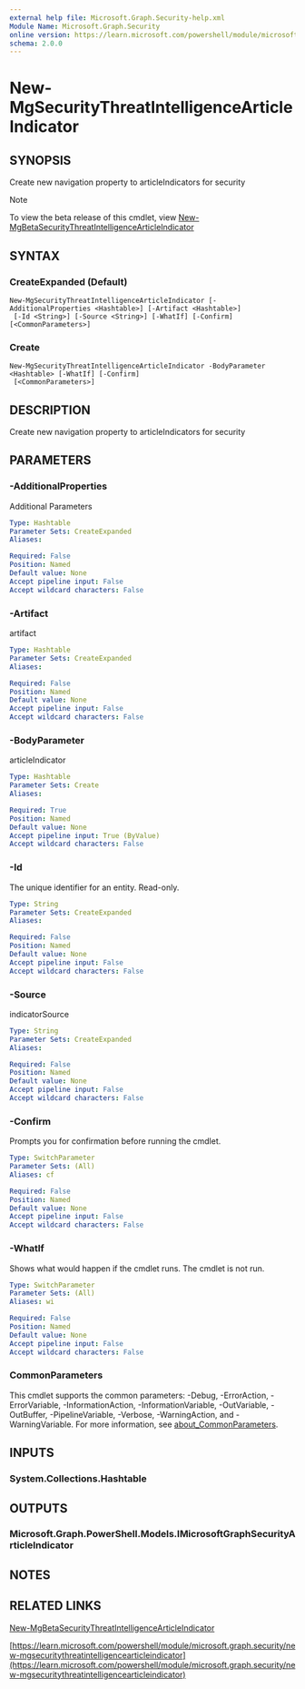 ```yaml
---
external help file: Microsoft.Graph.Security-help.xml
Module Name: Microsoft.Graph.Security
online version: https://learn.microsoft.com/powershell/module/microsoft.graph.security/new-mgsecuritythreatintelligencearticleindicator
schema: 2.0.0
---
```


# New-MgSecurityThreatIntelligenceArticleIndicator

## SYNOPSIS
Create new navigation property to articleIndicators for security

> [!NOTE]
> To view the beta release of this cmdlet, view [New-MgBetaSecurityThreatIntelligenceArticleIndicator](/powershell/module/Microsoft.Graph.Beta.Security/New-MgBetaSecurityThreatIntelligenceArticleIndicator?view=graph-powershell-beta)

## SYNTAX

### CreateExpanded (Default)
```
New-MgSecurityThreatIntelligenceArticleIndicator [-AdditionalProperties <Hashtable>] [-Artifact <Hashtable>]
 [-Id <String>] [-Source <String>] [-WhatIf] [-Confirm] [<CommonParameters>]
```

### Create
```
New-MgSecurityThreatIntelligenceArticleIndicator -BodyParameter <Hashtable> [-WhatIf] [-Confirm]
 [<CommonParameters>]
```

## DESCRIPTION
Create new navigation property to articleIndicators for security

## PARAMETERS

### -AdditionalProperties
Additional Parameters

```yaml
Type: Hashtable
Parameter Sets: CreateExpanded
Aliases:

Required: False
Position: Named
Default value: None
Accept pipeline input: False
Accept wildcard characters: False
```

### -Artifact
artifact

```yaml
Type: Hashtable
Parameter Sets: CreateExpanded
Aliases:

Required: False
Position: Named
Default value: None
Accept pipeline input: False
Accept wildcard characters: False
```

### -BodyParameter
articleIndicator

```yaml
Type: Hashtable
Parameter Sets: Create
Aliases:

Required: True
Position: Named
Default value: None
Accept pipeline input: True (ByValue)
Accept wildcard characters: False
```

### -Id
The unique identifier for an entity.
Read-only.

```yaml
Type: String
Parameter Sets: CreateExpanded
Aliases:

Required: False
Position: Named
Default value: None
Accept pipeline input: False
Accept wildcard characters: False
```

### -Source
indicatorSource

```yaml
Type: String
Parameter Sets: CreateExpanded
Aliases:

Required: False
Position: Named
Default value: None
Accept pipeline input: False
Accept wildcard characters: False
```

### -Confirm
Prompts you for confirmation before running the cmdlet.

```yaml
Type: SwitchParameter
Parameter Sets: (All)
Aliases: cf

Required: False
Position: Named
Default value: None
Accept pipeline input: False
Accept wildcard characters: False
```

### -WhatIf
Shows what would happen if the cmdlet runs.
The cmdlet is not run.

```yaml
Type: SwitchParameter
Parameter Sets: (All)
Aliases: wi

Required: False
Position: Named
Default value: None
Accept pipeline input: False
Accept wildcard characters: False
```

### CommonParameters
This cmdlet supports the common parameters: -Debug, -ErrorAction, -ErrorVariable, -InformationAction, -InformationVariable, -OutVariable, -OutBuffer, -PipelineVariable, -Verbose, -WarningAction, and -WarningVariable. For more information, see [about_CommonParameters](http://go.microsoft.com/fwlink/?LinkID=113216).

## INPUTS

### System.Collections.Hashtable
## OUTPUTS

### Microsoft.Graph.PowerShell.Models.IMicrosoftGraphSecurityArticleIndicator
## NOTES

## RELATED LINKS
[New-MgBetaSecurityThreatIntelligenceArticleIndicator](/powershell/module/Microsoft.Graph.Beta.Security/New-MgBetaSecurityThreatIntelligenceArticleIndicator?view=graph-powershell-beta)

[https://learn.microsoft.com/powershell/module/microsoft.graph.security/new-mgsecuritythreatintelligencearticleindicator](https://learn.microsoft.com/powershell/module/microsoft.graph.security/new-mgsecuritythreatintelligencearticleindicator)


